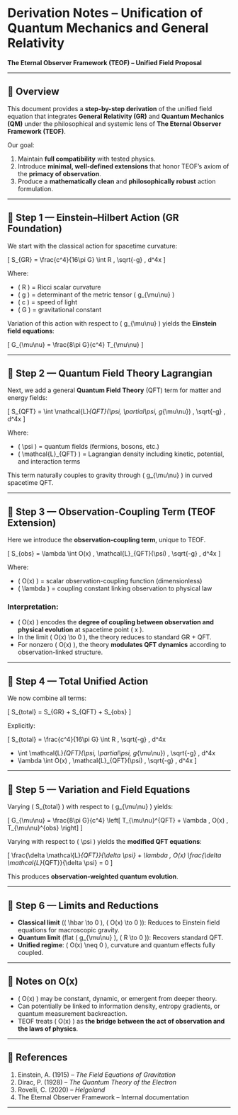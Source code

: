 # Derivation Notes – Unification of Quantum Mechanics and General Relativity  
**The Eternal Observer Framework (TEOF) – Unified Field Proposal**  

---

## 📜 Overview  

This document provides a **step-by-step derivation** of the unified field equation that integrates **General Relativity (GR)** and **Quantum Mechanics (QM)** under the philosophical and systemic lens of **The Eternal Observer Framework (TEOF)**.  

Our goal:  
1. Maintain **full compatibility** with tested physics.  
2. Introduce **minimal, well-defined extensions** that honor TEOF’s axiom of the **primacy of observation**.  
3. Produce a **mathematically clean** and **philosophically robust** action formulation.  

---

## 🧩 Step 1 — Einstein–Hilbert Action (GR Foundation)  

We start with the classical action for spacetime curvature:  

\[
S_{GR} = \frac{c^4}{16\pi G} \int R \, \sqrt{-g} \, d^4x
\]  

Where:  
- \( R \) = Ricci scalar curvature  
- \( g \) = determinant of the metric tensor \( g_{\mu\nu} \)  
- \( c \) = speed of light  
- \( G \) = gravitational constant  

Variation of this action with respect to \( g_{\mu\nu} \) yields the **Einstein field equations**:  

\[
G_{\mu\nu} = \frac{8\pi G}{c^4} T_{\mu\nu}
\]  

---

## 🧩 Step 2 — Quantum Field Theory Lagrangian  

Next, we add a general **Quantum Field Theory** (QFT) term for matter and energy fields:  

\[
S_{QFT} = \int \mathcal{L}_{QFT}(\psi, \partial\psi, g_{\mu\nu}) \, \sqrt{-g} \, d^4x
\]  

Where:  
- \( \psi \) = quantum fields (fermions, bosons, etc.)  
- \( \mathcal{L}_{QFT} \) = Lagrangian density including kinetic, potential, and interaction terms  

This term naturally couples to gravity through \( g_{\mu\nu} \) in curved spacetime QFT.  

---

## 🧩 Step 3 — Observation-Coupling Term (TEOF Extension)  

Here we introduce the **observation-coupling term**, unique to TEOF.  

\[
S_{obs} = \lambda \int O(x) \, \mathcal{L}_{QFT}(\psi) \, \sqrt{-g} \, d^4x
\]  

Where:  
- \( O(x) \) = scalar observation-coupling function (dimensionless)  
- \( \lambda \) = coupling constant linking observation to physical law  

### Interpretation:  
- \( O(x) \) encodes the **degree of coupling between observation and physical evolution** at spacetime point \( x \).  
- In the limit \( O(x) \to 0 \), the theory reduces to standard GR + QFT.  
- For nonzero \( O(x) \), the theory **modulates QFT dynamics** according to observation-linked structure.  

---

## 🧩 Step 4 — Total Unified Action  

We now combine all terms:  

\[
S_{total} = S_{GR} + S_{QFT} + S_{obs}
\]  

Explicitly:  

\[
S_{total} = \frac{c^4}{16\pi G} \int R \, \sqrt{-g} \, d^4x  
+ \int \mathcal{L}_{QFT}(\psi, \partial\psi, g_{\mu\nu}) \, \sqrt{-g} \, d^4x  
+ \lambda \int O(x) \, \mathcal{L}_{QFT}(\psi) \, \sqrt{-g} \, d^4x
\]  

---

## 🧩 Step 5 — Variation and Field Equations  

Varying \( S_{total} \) with respect to \( g_{\mu\nu} \) yields:  

\[
G_{\mu\nu} = \frac{8\pi G}{c^4} \left[ T_{\mu\nu}^{QFT} + \lambda \, O(x) \, T_{\mu\nu}^{obs} \right]
\]  

Varying with respect to \( \psi \) yields the **modified QFT equations**:  

\[
\frac{\delta \mathcal{L}_{QFT}}{\delta \psi} + \lambda \, O(x) \frac{\delta \mathcal{L}_{QFT}}{\delta \psi} = 0
\]  

This produces **observation-weighted quantum evolution**.  

---

## 🧩 Step 6 — Limits and Reductions  

- **Classical limit** (\( \hbar \to 0 \), \( O(x) \to 0 \)): Reduces to Einstein field equations for macroscopic gravity.  
- **Quantum limit** (flat \( g_{\mu\nu} \), \( R \to 0 \)): Recovers standard QFT.  
- **Unified regime**: \( O(x) \neq 0 \), curvature and quantum effects fully coupled.  

---

## 📌 Notes on O(x)  

- \( O(x) \) may be constant, dynamic, or emergent from deeper theory.  
- Can potentially be linked to information density, entropy gradients, or quantum measurement backreaction.  
- TEOF treats \( O(x) \) as **the bridge between the act of observation and the laws of physics**.  

---

## 📜 References  

1. Einstein, A. (1915) – *The Field Equations of Gravitation*  
2. Dirac, P. (1928) – *The Quantum Theory of the Electron*  
3. Rovelli, C. (2020) – *Helgoland*  
4. The Eternal Observer Framework – Internal documentation  

---
